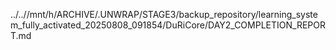 ../..//mnt/h/ARCHIVE/.UNWRAP/STAGE3/backup_repository/learning_system_fully_activated_20250808_091854/DuRiCore/DAY2_COMPLETION_REPORT.md
